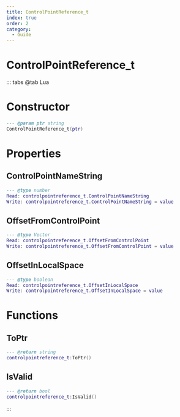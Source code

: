 ```yaml
---
title: ControlPointReference_t
index: true
order: 2
category:
  - Guide
---
```


# ControlPointReference_t

::: tabs
@tab Lua
# Constructor
```lua
--- @param ptr string
ControlPointReference_t(ptr)
```
# Properties
## ControlPointNameString 
```lua
--- @type number
Read: controlpointreference_t.ControlPointNameString
Write: controlpointreference_t.ControlPointNameString = value
```
## OffsetFromControlPoint 
```lua
--- @type Vector
Read: controlpointreference_t.OffsetFromControlPoint
Write: controlpointreference_t.OffsetFromControlPoint = value
```
## OffsetInLocalSpace 
```lua
--- @type boolean
Read: controlpointreference_t.OffsetInLocalSpace
Write: controlpointreference_t.OffsetInLocalSpace = value
```
# Functions
## ToPtr
```lua
--- @return string
controlpointreference_t:ToPtr()
```
## IsValid
```lua
--- @return bool
controlpointreference_t:IsValid()
```

:::